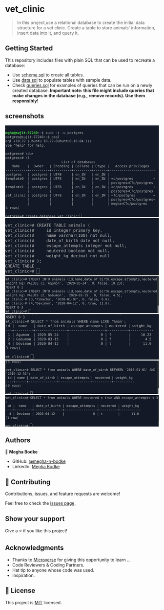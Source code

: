 # vet_clinic

> In this project,use a relational database to create the initial data structure for a vet clinic. Create a table to store animals' information, insert data into it, and query it.

## Getting Started

This repository includes files with plain SQL that can be used to recreate a database:

- Use [schema.sql](./schema.sql) to create all tables.
- Use [data.sql](./data.sql) to populate tables with sample data.
- Check [queries.sql](./queries.sql) for examples of queries that can be run on a newly created database. **Important note: this file might include queries that make changes in the database (e.g., remove records). Use them responsibly!**

## screenshots

![create-database-query](./screenshots/creatDB.png)
![ctreate-table-query](./screenshots/createTable.png)
![insert-data-query](./screenshots/insertRows.png)
![Find all animals whose name ends in "mon".](./screenshots/findName.png)
![List the name of all animals born between 2016 and 2019.](./screenshots/dateOfbirth.png)
![List the name of all animals that are neutered and have less than 3 escape attempts.](./screenshots/escape3.png)

## Authors

👤 **Megha Bodke**

- GitHub: [@megha-n-bodke](https://github.com/megha-n-bodke)
- LinkedIn: [Megha Bodke](https://www.linkedin.com/in/megha-bodke/)

## 🤝 Contributing

Contributions, issues, and feature requests are welcome!

Feel free to check the [issues page](../../issues/).

## Show your support

Give a ⭐️ if you like this project!

## Acknowledgments

- Thanks to [Microverse](https://www.microverse.org/) for giving this opportunity to learn ...
- Code Reviewers & Coding Partners.
- Hat tip to anyone whose code was used.
- Inspiration.

## 📝 License

This project is [MIT](./MIT.md) licensed.
